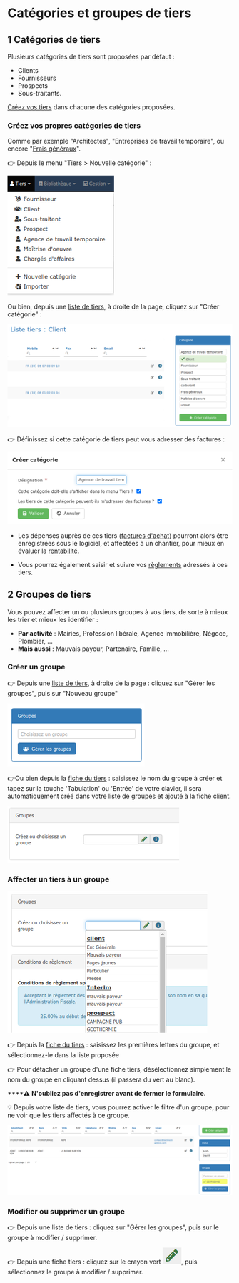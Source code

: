 # Catégories et groupes de tiers

## 1 Catégories de tiers

Plusieurs catégories de tiers sont proposées par défaut :

* Clients
* Fournisseurs
* Prospects
* Sous-traitants.

[Créez vos tiers](les-listes-de-tiers/creer-un-tiers.md) dans chacune des catégories proposées.



### **Créez vos propres catégories de tiers**

Comme par exemple "Architectes", "Entreprises de travail temporaire", ou encore "[Frais généraux](../les-achats/les-frais-generaux.md)".



👉 Depuis le menu "Tiers &gt; Nouvelle catégorie" :

![](../../.gitbook/assets/screenshot-176-.png)

Ou bien, depuis une [liste de tiers](les-listes-de-tiers/), à droite de la page, cliquez sur "Créer catégorie" :

![](../../.gitbook/assets/screenshot-50b-.png)



👉 Définissez si cette catégorie de tiers peut vous adresser des factures : 

![](../../.gitbook/assets/screenshot-208-.png)

* Les dépenses auprès de ces tiers \([factures d'achat](../les-achats/les-factures-dachat.md)\) pourront alors être enregistrées sous le logiciel, et affectées à un chantier, pour mieux en évaluer la [rentabilité](les-clients/la-fiche-client-en-details.md#onglet-activite). 

* Vous pourrez également saisir et suivre vos [règlements](../les-reglements/reglements-fournisseurs.md) adressés à ces tiers.



## 2 Groupes de tiers

Vous pouvez affecter un ou plusieurs groupes à vos tiers, de sorte à mieux les trier et mieux les identifier :

* **Par activité** : Mairies, Profession libérale, Agence immobilière, Négoce, Plombier, ...
* **Mais aussi** : Mauvais payeur, Partenaire, Famille, ...

### Créer un groupe

👉 Depuis une [liste de tiers](les-listes-de-tiers/), à droite de la page : cliquez sur "Gérer les groupes", puis sur "Nouveau groupe"

![](../../.gitbook/assets/screenshot-177-.png)

👉Ou bien depuis la [fiche du tiers](les-clients/la-fiche-client-en-details.md) : saisissez le nom du groupe à créer et tapez sur la touche 'Tabulation' ou 'Entrée' de votre clavier, il sera automatiquement créé dans votre liste de groupes et ajouté à la fiche client.

![](../../.gitbook/assets/screenshot-178-.png)



### Affecter un tiers à un groupe

![](../../.gitbook/assets/screenshot-178a-.png)

👉 Depuis la [fiche du tiers](les-clients/la-fiche-client-en-details.md) : saisissez les premières lettres du groupe, et sélectionnez-le dans la liste proposée

👉 Pour détacher un groupe d'une fiche tiers, désélectionnez simplement le nom du groupe en cliquant dessus \(il passera du vert au blanc\).

\*\*\*\*⚠ **N'oubliez pas d'enregistrer avant de fermer le formulaire.**



💡 Depuis votre liste de tiers, vous pourrez activer le filtre d'un groupe, pour ne voir que les tiers affectés à ce groupe.

![](../../.gitbook/assets/screenshot-179-.png)



### Modifier ou supprimer un groupe

👉 Depuis une liste de tiers : cliquez sur "Gérer les groupes", puis sur le groupe à modifier / supprimer.

👉 Depuis une fiche tiers : cliquez sur le crayon vert ![](../../.gitbook/assets/screenshot-161-.png), puis sélectionnez le groupe à modifier / supprimer.

